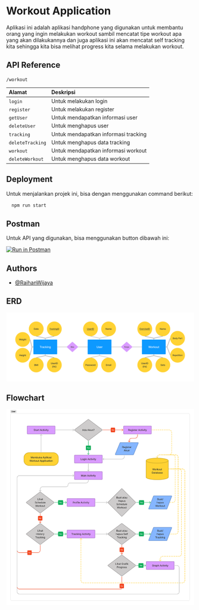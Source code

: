 
# Workout Application

Aplikasi ini adalah aplikasi handphone yang digunakan untuk membantu orang yang ingin 
melakukan workout sambil mencatat tipe workout apa yang akan dilakukannya dan juga
aplikasi ini akan mencatat self tracking kita sehingga kita bisa melihat progress kita
selama melakukan workout.
## API Reference

```http
/workout
```
|  Alamat          | Deskripsi                            |
| :--------------- | :----------------------------------- |
| `login`          | Untuk melakukan login                |
| `register`       | Untuk melakukan register             |
| `getUser`        | Untuk mendapatkan informasi user     |
| `deleteUser`     | Untuk menghapus user                 |
| `tracking`       | Untuk mendapatkan informasi tracking |
| `deleteTracking` | Untuk menghapus data tracking        |
| `workout`        | Untuk mendapatkan informasi workout  |
| `deleteWorkout`  | Untuk menghapus data workout         |

## Deployment

Untuk menjalankan projek ini, bisa dengan menggunakan command berikut:
```bash
  npm run start
```

## Postman
Untuk API yang digunakan, bisa menggunakan button dibawah ini:

[![Run in Postman](https://run.pstmn.io/button.svg)](https://documenter.getpostman.com/view/18438487/UzBmMn5P)

## Authors

- [@RaihanWijaya](https://www.github.com/RaihanWijaya)

## ERD

  [![ERD](https://github.com/RaihanWijaya/WorkoutApplication/blob/main/add-on/ERD.png)](https://github.com/RaihanWijaya/WorkoutApplication/blob/main/add-on/ERD.png)

## Flowchart

  [![Flowchart](https://github.com/RaihanWijaya/WorkoutApplication/blob/main/add-on/Flowchart.png)](https://github.com/RaihanWijaya/WorkoutApplication/blob/main/add-on/Flowchart.png)